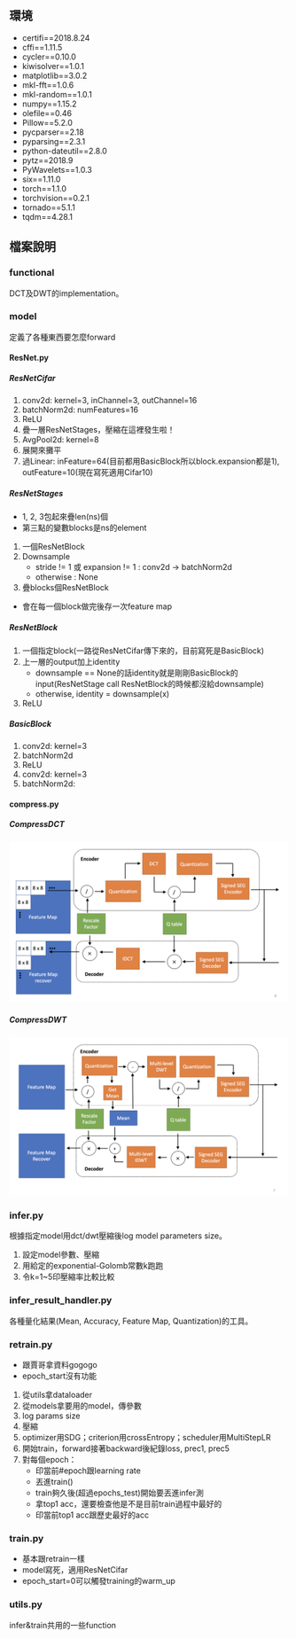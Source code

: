 ## 環境

* certifi==2018.8.24
* cffi==1.11.5
* cycler==0.10.0
* kiwisolver==1.0.1
* matplotlib==3.0.2
* mkl-fft==1.0.6
* mkl-random==1.0.1
* numpy==1.15.2
* olefile==0.46
* Pillow==5.2.0
* pycparser==2.18
* pyparsing==2.3.1
* python-dateutil==2.8.0
* pytz==2018.9
* PyWavelets==1.0.3
* six==1.11.0
* torch==1.1.0
* torchvision==0.2.1
* tornado==5.1.1
* tqdm==4.28.1

## 檔案說明
### functional

DCT及DWT的implementation。

### model

定義了各種東西要怎麼forward

#### ResNet.py
##### ResNetCifar

1. conv2d: kernel=3, inChannel=3, outChannel=16
2. batchNorm2d: numFeatures=16
3. ReLU
4. 疊一層ResNetStages，壓縮在這裡發生啦！
5. AvgPool2d: kernel=8
6. 展開來攤平
7. 過Linear: inFeature=64(目前都用BasicBlock所以block.expansion都是1), outFeature=10(現在寫死適用Cifar10)

##### ResNetStages

* 1, 2, 3包起來疊len(ns)個
* 第三點的變數blocks是ns的element

1. 一個ResNetBlock
2. Downsample
    * stride != 1 或 expansion != 1 : conv2d -> batchNorm2d
    * otherwise : None
3. 疊blocks個ResNetBlock

* 會在每一個block做完後存一次feature map

##### ResNetBlock

1. 一個指定block(一路從ResNetCifar傳下來的，目前寫死是BasicBlock)
2. 上一層的output加上identity
    * downsample == None的話identity就是剛剛BasicBlock的input(ResNetStage call ResNetBlock的時候都沒給downsample)
    * otherwise, identity = downsample(x)
3. ReLU

##### BasicBlock

1. conv2d: kernel=3
2. batchNorm2d
3. ReLU
4. conv2d: kernel=3
5. batchNorm2d:

#### compress.py
##### CompressDCT

<img src="./asset/dct.png">

##### CompressDWT

<img src="./asset/dwt.png">

### infer.py

根據指定model用dct/dwt壓縮後log model parameters size。

1. 設定model參數、壓縮
2. 用給定的exponential-Golomb常數k跑跑
3. 令k=1~5印壓縮率比較比較


### infer_result_handler.py

各種量化結果(Mean, Accuracy, Feature Map, Quantization)的工具。

### retrain.py

* 跟賈哥拿資料gogogo
* epoch_start沒有功能

1. 從utils拿dataloader
2. 從models拿要用的model，傳參數
3. log params size
4. 壓縮
5. optimizer用SDG；criterion用crossEntropy；scheduler用MultiStepLR
8. 開始train，forward接著backward後紀錄loss, prec1, prec5
9. 對每個epoch：
    * 印當前#epoch跟learning rate
    * 丟進train()
    * train夠久後(超過epochs_test)開始要丟進infer測
    * 拿top1 acc，還要檢查他是不是目前train過程中最好的
    * 印當前top1 acc跟歷史最好的acc


### train.py

* 基本跟retrain一樣
* model寫死，適用ResNetCifar
* epoch_start=0可以觸發training的warm_up

### utils.py

infer&train共用的一些function
